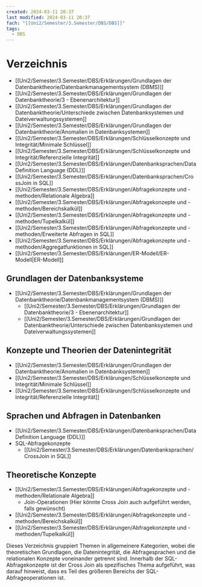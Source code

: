 ```yaml
---
created: 2024-03-11 20:37
last modified: 2024-03-11 20:37
fach: "[[Uni2/Semester/3.Semester/DBS/DBS]]"
tags:
  - DBS
---
```


# Verzeichnis

- [[Uni2/Semester/3.Semester/DBS/Erklärungen/Grundlagen der Datenbanktheorie/Datenbankmanagementsystem (DBMS)]]
- [[Uni2/Semester/3.Semester/DBS/Erklärungen/Grundlagen der Datenbanktheorie/3 - Ebenenarchitektur]]
- [[Uni2/Semester/3.Semester/DBS/Erklärungen/Grundlagen der Datenbanktheorie/Unterschiede zwischen Datenbanksystemen und Dateiverwaltungssystemen]]
- [[Uni2/Semester/3.Semester/DBS/Erklärungen/Grundlagen der Datenbanktheorie/Anomalien in Datenbanksystemen]]
- [[Uni2/Semester/3.Semester/DBS/Erklärungen/Schlüsselkonzepte und Integrität/Minimale Schlüssel]]
- [[Uni2/Semester/3.Semester/DBS/Erklärungen/Schlüsselkonzepte und Integrität/Referenzielle Integrität]]
- [[Uni2/Semester/3.Semester/DBS/Erklärungen/Datenbanksprachen/Data Definition Language (DDL)]]
- [[Uni2/Semester/3.Semester/DBS/Erklärungen/Datenbanksprachen/CrossJoin in SQL]]
- [[Uni2/Semester/3.Semester/DBS/Erklärungen/Abfragekonzepte und -methoden/Relationale Algebra]]
- [[Uni2/Semester/3.Semester/DBS/Erklärungen/Abfragekonzepte und -methoden/Bereichskalkül]]
- [[Uni2/Semester/3.Semester/DBS/Erklärungen/Abfragekonzepte und -methoden/Tupelkalkül]]
- [[Uni2/Semester/3.Semester/DBS/Erklärungen/Abfragekonzepte und -methoden/Erweiterte Abfragen in SQL]]
- [[Uni2/Semester/3.Semester/DBS/Erklärungen/Abfragekonzepte und -methoden/Aggregatfunktionen in SQL]]
- [[Uni2/Semester/3.Semester/DBS/Erklärungen/ER-Modell/ER-Modell|ER-Modell]]



## Grundlagen der Datenbanksysteme
- [[Uni2/Semester/3.Semester/DBS/Erklärungen/Grundlagen der Datenbanktheorie/Datenbankmanagementsystem (DBMS)]]
	- [[Uni2/Semester/3.Semester/DBS/Erklärungen/Grundlagen der Datenbanktheorie/3 - Ebenenarchitektur]]
	- [[Uni2/Semester/3.Semester/DBS/Erklärungen/Grundlagen der Datenbanktheorie/Unterschiede zwischen Datenbanksystemen und Dateiverwaltungssystemen]]

## Konzepte und Theorien der Datenintegrität
- [[Uni2/Semester/3.Semester/DBS/Erklärungen/Grundlagen der Datenbanktheorie/Anomalien in Datenbanksystemen]]
- [[Uni2/Semester/3.Semester/DBS/Erklärungen/Schlüsselkonzepte und Integrität/Minimale Schlüssel]]
- [[Uni2/Semester/3.Semester/DBS/Erklärungen/Schlüsselkonzepte und Integrität/Referenzielle Integrität]]

## Sprachen und Abfragen in Datenbanken
- [[Uni2/Semester/3.Semester/DBS/Erklärungen/Datenbanksprachen/Data Definition Language (DDL)]]
- SQL-Abfragekonzepte
  - [[Uni2/Semester/3.Semester/DBS/Erklärungen/Datenbanksprachen/CrossJoin in SQL]]

## Theoretische Konzepte
- [[Uni2/Semester/3.Semester/DBS/Erklärungen/Abfragekonzepte und -methoden/Relationale Algebra]]
  - Join-Operationen (Hier könnte Cross Join auch aufgeführt werden, falls gewünscht)
- [[Uni2/Semester/3.Semester/DBS/Erklärungen/Abfragekonzepte und -methoden/Bereichskalkül]]
- [[Uni2/Semester/3.Semester/DBS/Erklärungen/Abfragekonzepte und -methoden/Tupelkalkül]]

Dieses Verzeichnis gruppiert Themen in allgemeinere Kategorien, wobei die theoretischen Grundlagen, die Datenintegrität, die Abfragesprachen und die relationalen Konzepte voneinander getrennt sind. Innerhalb der SQL-Abfragekonzepte ist der Cross Join als spezifisches Thema aufgeführt, was darauf hinweist, dass es Teil des größeren Bereichs der SQL-Abfrageoperationen ist.